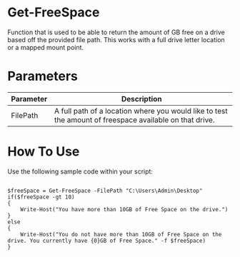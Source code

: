 # Get-FreeSpace
Function that is used to be able to return the amount of GB free on a drive based off the provided file path. This works with a full drive letter location or a mapped mount point.

# Parameters 

Parameter | Description 
----------|-------------
FilePath | A full path of a location where you would like to test the amount of freespace available on that drive.

# How To Use

Use the following sample code within your script:

```

$freeSpace = Get-FreeSpace -FilePath "C:\Users\Admin\Desktop" 
if($freeSpace -gt 10)
{
    Write-Host("You have more than 10GB of Free Space on the drive.")
}
else
{
    Write-Host("You do not have more than 10GB of Free Space on the drive. You currently have {0}GB of Free Space." -f $freeSpace) 
}

```